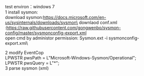 
test environ：windows 7 \
1 install sysmon:\
download sysmon:https://docs.microsoft.com/en-us/sysinternals/downloads/sysmon\
downlaod conf.xml :https://raw.githubusercontent.com/gongwenbo/sysmon-config/master/sysmonconfig-export.xml \
open cmd by administor permission: Sysmon.ext -i sysmonconfig-export.xml\

2 modify EventCop\
    LPWSTR pwsPath = L"Microsoft-Windows-Sysmon/Operational";\
    LPWSTR pwsQuery = L"*";\
3 parse sysmon (xml) 
